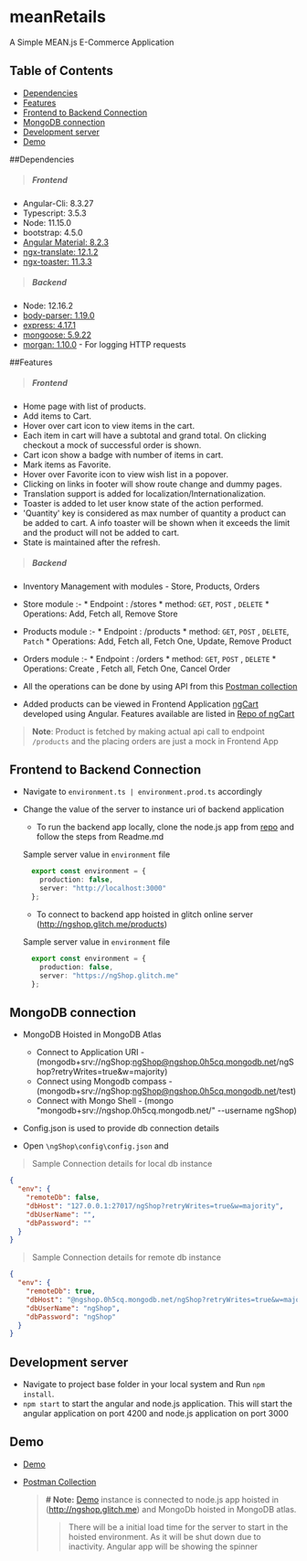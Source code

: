 # meanRetails

A Simple MEAN.js E-Commerce Application 

## Table of Contents
- [Dependencies](README.md#dependencies)
- [Features](README.md#features)
- [Frontend to Backend Connection](README.md#frontend-to-backend-connection)
- [MongoDB connection](README.md#mongodb-connection)
- [Development server](README.md#development-server)
- [Demo](README.md#demo)

##Dependencies
 > ##### Frontend
 * Angular-Cli: 8.3.27
 * Typescript: 3.5.3
 * Node: 11.15.0
 * bootstrap: 4.5.0
 * [Angular Material: 8.2.3](https://www.npmjs.com/package/@angular/material)
 * [ngx-translate: 12.1.2](https://www.npmjs.com/package/@ngx-translate/core)
 * [ngx-toaster: 11.3.3](https://www.npmjs.com/package/ngx-toastr)
 
 > ##### Backend
  * Node: 12.16.2
  * [body-parser: 1.19.0](https://www.npmjs.com/package/body-parser)
  * [express: 4.17.1](https://www.npmjs.com/package/express)
  * [mongoose: 5.9.22](https://www.npmjs.com/package/mongoose)
  * [morgan: 1.10.0](https://www.npmjs.com/package/morgan) - For logging HTTP requests

##Features

> ##### Frontend
  * Home page with list of products.
  * Add items to Cart.
  * Hover over cart icon to view items in the cart.
  * Each item in cart will have a subtotal and grand total. On clicking checkout a mock of successful order is shown.
  * Cart icon show a badge with number of items in cart.
  * Mark items as Favorite.
  * Hover over Favorite icon to view wish list in a popover.
  * Clicking on links in footer will show route change and dummy pages.
  * Translation support is added for localization/Internationalization.
  * Toaster is added to let user know state of the action performed.
  * 'Quantity' key is considered as max number of quantity a product can be added to cart. A info toaster will be shown when it exceeds the limit and the product will not be added to cart.
  * State is maintained after the refresh.
  
> ##### Backend
  * Inventory Management with modules - Store, Products, Orders
  * Store module :-
        * Endpoint : /stores 
        * method: `GET`, `POST` , `DELETE`
        * Operations: Add, Fetch all, Remove Store
  * Products module :-
        * Endpoint : /products 
        * method: `GET`, `POST` , `DELETE`, `Patch`
        * Operations: Add, Fetch all, Fetch One, Update, Remove Product
  * Orders module :-
        * Endpoint : /orders 
        * method: `GET`, `POST` , `DELETE`
        * Operations: Create , Fetch all, Fetch One, Cancel Order
  
  * All the operations can be done by using API from this [Postman collection](https://documenter.getpostman.com/view/11998783/T1DiGg6m) 

  * Added products can be viewed in Frontend Application [ngCart](https://samyajithm.github.io/ngCart/shop) developed using Angular. Features available are listed in [Repo of ngCart](https://github.com/samyajithm/ngCart.git)
   
  > **Note**: Product is fetched by making actual api call to endpoint `/products` and the placing orders are just a mock in Frontend App


## Frontend to Backend Connection
  * Navigate to `environment.ts | environment.prod.ts` accordingly
  * Change the value of the server to instance uri of backend application
      * To run the backend app locally, clone the node.js app from [repo](https://github.com/samyajithm/ngShop.git) and follow the steps from Readme.md
      
      Sample server value in `environment` file
      ```typescript
        export const environment = {
          production: false,
          server: "http://localhost:3000"
        };         
      ```  
      * To connect to backend app hoisted in glitch online server (http://ngshop.glitch.me/products)
      
      Sample server value in `environment` file
      ```typescript
        export const environment = {
          production: false,
          server: "https://ngShop.glitch.me"
        };         
      ```  
      
## MongoDB connection 
* MongoDB Hoisted in MongoDB Atlas 
    * Connect to Application URI -(mongodb+srv://ngShop:ngShop@ngshop.0h5cq.mongodb.net/ngShop?retryWrites=true&w=majority)
    * Connect using Mongodb compass - (mongodb+srv://ngShop:ngShop@ngshop.0h5cq.mongodb.net/test) 
    * Connect with Mongo Shell - (mongo "mongodb+srv://ngshop.0h5cq.mongodb.net/<dbname>" --username ngShop)

* Config.json is used to provide db connection details
* Open `\ngShop\config\config.json` and

> Sample Connection details for local db instance
```json
{
  "env": {
    "remoteDb": false,
    "dbHost": "127.0.0.1:27017/ngShop?retryWrites=true&w=majority",
    "dbUserName": "",
    "dbPassword": ""
  }
}
```
> Sample Connection details for remote db instance
```json
{
  "env": {
    "remoteDb": true,
    "dbHost": "@ngshop.0h5cq.mongodb.net/ngShop?retryWrites=true&w=majority",
    "dbUserName": "ngShop",
    "dbPassword": "ngShop"
  }
}
```  
## Development server

* Navigate to project base folder in your local system and Run `npm install`.
* `npm start` to start the angular and node.js application. This will start the angular application on port 4200 and node.js application on port 3000


## Demo 

* [Demo](https://samyajithm.github.io/ngCart/shop)
* [Postman Collection](https://documenter.getpostman.com/view/11998783/T1DiGg6m)

  > **# Note:** [Demo](https://samyajithm.github.io/ngCart/shop) instance is connected to node.js app hoisted in (http://ngshop.glitch.me) and MongoDb hoisted in MongoDB atlas.
  >> There will be a initial load time for the server to start in the hoisted environment. As it will be shut down due to inactivity.    Angular app will be showing the spinner
